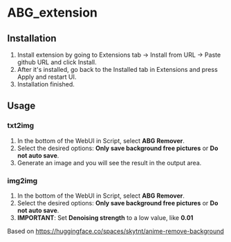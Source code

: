# ABG_extension

## Installation

 1. Install extension by going to Extensions tab -> Install from URL -> Paste github URL and click Install.
 2. After it's installed, go back to the Installed tab in Extensions and press Apply and restart UI.
 3. Installation finished.

## Usage

### txt2img

 1. In the bottom of the WebUI in Script, select **ABG Remover**.
 2. Select the desired options: **Only save background free pictures** or **Do not auto save**.
 3. Generate an image and you will see the result in the output area.

### img2img

 1. In the bottom of the WebUI in Script, select **ABG Remover**.
 2. Select the desired options: **Only save background free pictures** or **Do not auto save**.
 3. **IMPORTANT**: Set **Denoising strength** to a low value, like **0.01**

Based on https://huggingface.co/spaces/skytnt/anime-remove-background

